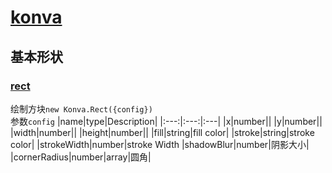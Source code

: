 # [konva](https://konvajs.org/)

## 基本形状

### [rect](https://konvajs.org/docs/shapes/Rect.html)

绘制方块`new Konva.Rect({config})`  
参数`config`
|name|type|Description|
|:---:|:---:|:---|
|x|number||
|y|number||
|width|number||
|height|number||
|fill|string|fill color|
|stroke|string|stroke color|
|strokeWidth|number|stroke Width
|shadowBlur|number|阴影大小|
|cornerRadius|number\|array|圆角|
